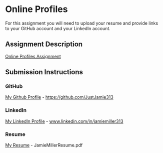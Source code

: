 # Online Profiles
For this assignment you will need to upload your resume and provide links to your GitHub account and your LinkedIn account.

## Assignment Description
[Online Profiles Assignment](https://education.launchcode.org/liftoff/modules/assignments/online-profiles)

## Submission Instructions
 
### GitHub
[My Github Profile](https://github.com/JustJamie313) - https://github.com/JustJamie313
 
### LinkedIn
[My LinkedIn Profile](www.linkedin.com/in/jamiemiller313) - www.linkedin.com/in/jamiemiller313

### Resume
[My Resume](JamieMillerResume.pdf) - JamieMillerResume.pdf
